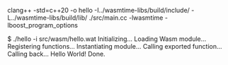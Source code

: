 clang++ -std=c++20 -o hello -I../wasmtime-libs/build/include/ -L../wasmtime-libs/build/lib/ ./src/main.cc -lwasmtime -lboost_program_options

$ ./hello -i src/wasm/hello.wat
Initializing...
Loading Wasm module...
Registering functions...
Instantiating module...
Calling exported function...
Calling back...
Hello World!
Done.
